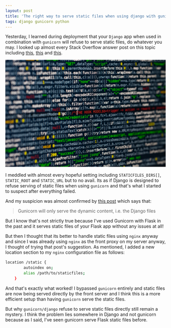 ```yaml
---
layout: post
title: 'The right way to serve static files when using django with gunicorn'
tags: django gunicorn python
---
```


Yesterday, I learned during deployment that your `Django` app when used in combination with `gunicorn` will refuse to serve static files, do whatever you may. I looked up almost every Stack Overflow answer post on this topic including [this](https://stackoverflow.com/q/59857966/849365), [this](https://stackoverflow.com/q/54972837/849365) and [this](https://stackoverflow.com/q/59857966/849365).

![python-source-code](/uploads/code.jpg)

I meddled with almost every hopeful setting including `STATICFILES_DIRS[]`, `STATIC_ROOT` and `STATIC_URL` but to no avail. Its as if Django is designed to refuse serving of static files when using `gunicorn` and that's what I started to suspect after everything failed.

And my suspicion was almost confirmed by [this post](https://stackoverflow.com/q/20175243/849365) which says that:

> Gunicorn will only serve the dynamic content, i.e. the Django files

But I know that's not strictly true because I've used Gunicorn with Flask in the past and it serves static files of your Flask app without any issues at all!

But then I thought that its better to handle static files using `nginx` anyway and since I was already using `nginx` as the front proxy on my server anyway, I thought of trying that post's suggestion. As mentioned, I added a new location section to my `nginx` configuration file as follows:

```bash
location /static {
		autoindex on;
		alias /path/to/staticfiles;
	}
```

And that's exactly what worked! I bypassed `gunicorn` entirely and static files are now being served directly by the front server and I think this is a more efficient setup than having `gunicorn` serve the static files.

But why `gunicorn/django` refuse to serve static files directly still remain a mystery. I think the problem lies somewhere in Django and not gunicorn because as I said, I've seen gunicorn serve Flask static files before.